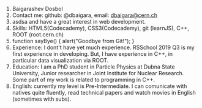 1. Baigarashev Dosbol
2. Contact me: github: @dbaigara, email: dbaigara@cern.ch
3. asdsa    and have a great interest in web development.
4. Skills: HTML5(Codecademy), CSS3(Codecademy), git (learnJS), C++, ROOT (root.cern.ch)
5. function sayBye() {
    alert("Goodbye from Git!");
}
6. Experience: I dont't have yet much experience. RSSchool 2019 Q3 is my first experience in developing. But, I have experience in C++, in particular data visualization via ROOT.
7. Education: I am a PhD student in Particle Physics at Dubna State University, Junior researcher in Joint Institute for Nuclear Research. Some part of my work is related to programming in C++.
8. English: currently my level is Pre-Intermediate. I can comunicate with natives quite fluently, read technical papers and watch movies in English (sometimes with subs).